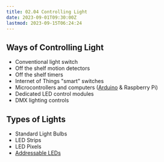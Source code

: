 ```yaml
---
title: 02.04 Controlling Light
date: 2023-09-01T09:30:00Z
lastmod: 2023-09-15T06:24:24
---
```


## Ways of Controlling Light

- Conventional light switch
- Off the shelf motion detectors
- Off the shelf timers
- Internet of Things "smart" switches
- Microcontrollers and computers ([Arduino](../../../../arduino/arduino-introduction.md) & Raspberry Pi)
- Dedicated LED control modules
- DMX lighting controls

## Types of Lights

- Standard Light Bulbs
- LED Strips
- LED Pixels
- [Addressable LEDs](../../.././../electronics/addressable-leds.md)
